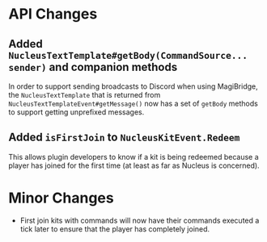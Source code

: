 # API Changes

## Added  `NucleusTextTemplate#getBody(CommandSource... sender)` and companion methods

In order to support sending broadcasts to Discord when using MagiBridge, the `NucleusTextTemplate` that is returned from `NucleusTextTemplateEvent#getMessage()` now has a set of `getBody` methods to support getting unprefixed messages.

## Added `isFirstJoin` to `NucleusKitEvent.Redeem`

This allows plugin developers to know if a kit is being redeemed because a player has joined for the first time (at least as far as Nucleus is concerned).

# Minor Changes

* First join kits with commands will now have their commands executed a tick later to ensure that the player has completely joined. 